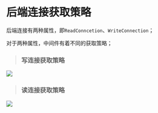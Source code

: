# 后端连接获取策略
后端连接有两种属性，即`ReadConncetion`、`WriteConnection`；

对于两种属性，中间件有着不同的获取策略；

> ### 写连接获取策略

![](http://git.oschina.net/uploads/images/2016/1214/162455_b32c010f_1025511.png)

> ### 读连接获取策略

![](http://git.oschina.net/uploads/images/2016/1214/162948_c5a4592b_1025511.png)
